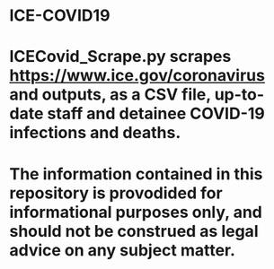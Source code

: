 # ICE-COVID19
# ICECovid_Scrape.py scrapes https://www.ice.gov/coronavirus and outputs, as a CSV file, up-to-date staff and detainee COVID-19 infections and deaths.
# The information contained in this repository is provodided for informational purposes only, and should not be construed as legal advice on any subject matter. 
